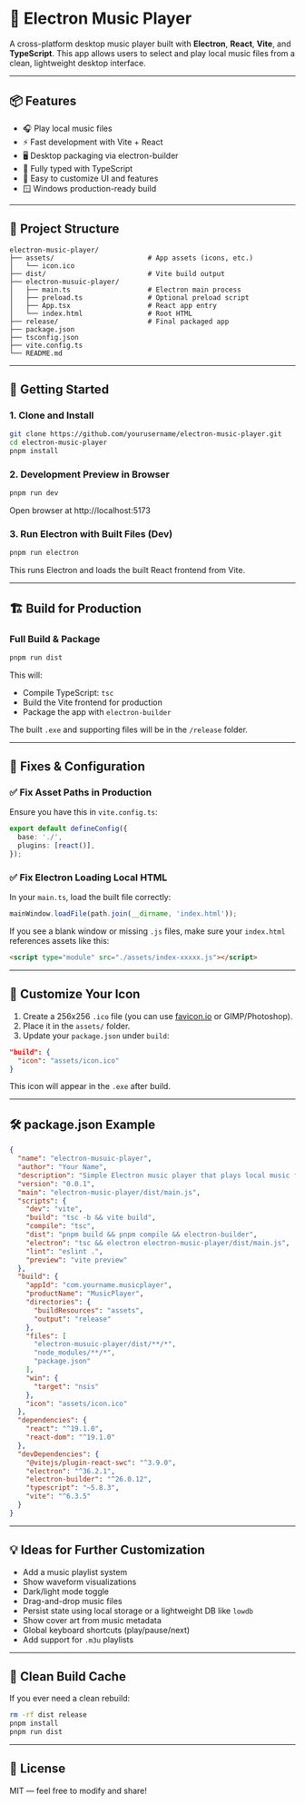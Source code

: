 # 🎵 Electron Music Player

A cross-platform desktop music player built with **Electron**, **React**, **Vite**, and **TypeScript**. This app allows users to select and play local music files from a clean, lightweight desktop interface.

---

## 📦 Features

- 🎧 Play local music files
- ⚡ Fast development with Vite + React
- 🖥️ Desktop packaging via electron-builder
- 🧩 Fully typed with TypeScript
- 🧱 Easy to customize UI and features
- 🪟 Windows production-ready build

---

## 📁 Project Structure

```
electron-music-player/
├── assets/                       # App assets (icons, etc.)
│   └── icon.ico
├── dist/                         # Vite build output
├── electron-musuic-player/
│   ├── main.ts                   # Electron main process
│   ├── preload.ts                # Optional preload script
│   ├── App.tsx                   # React app entry
│   └── index.html                # Root HTML
├── release/                      # Final packaged app
├── package.json
├── tsconfig.json
├── vite.config.ts
└── README.md
```

---

## 🚀 Getting Started

### 1. Clone and Install

```bash
git clone https://github.com/yourusername/electron-music-player.git
cd electron-music-player
pnpm install
```

### 2. Development Preview in Browser

```bash
pnpm run dev
```

Open browser at http://localhost:5173

### 3. Run Electron with Built Files (Dev)

```bash
pnpm run electron
```

This runs Electron and loads the built React frontend from Vite.

---

## 🏗️ Build for Production

### Full Build & Package

```bash
pnpm run dist
```

This will:
- Compile TypeScript: `tsc`
- Build the Vite frontend for production
- Package the app with `electron-builder`

The built `.exe` and supporting files will be in the `/release` folder.

---

## 🧰 Fixes & Configuration

### ✅ Fix Asset Paths in Production

Ensure you have this in `vite.config.ts`:

```ts
export default defineConfig({
  base: './',
  plugins: [react()],
});
```

### ✅ Fix Electron Loading Local HTML

In your `main.ts`, load the built file correctly:

```ts
mainWindow.loadFile(path.join(__dirname, 'index.html'));
```

If you see a blank window or missing `.js` files, make sure your `index.html` references assets like this:

```html
<script type="module" src="./assets/index-xxxxx.js"></script>
```

---

## 🎨 Customize Your Icon

1. Create a 256x256 `.ico` file (you can use [favicon.io](https://favicon.io) or GIMP/Photoshop).
2. Place it in the `assets/` folder.
3. Update your `package.json` under `build`:

```json
"build": {
  "icon": "assets/icon.ico"
}
```

This icon will appear in the `.exe` after build.

---

## 🛠️ package.json Example

```json
{
  "name": "electron-musuic-player",
  "author": "Your Name",
  "description": "Simple Electron music player that plays local music files",
  "version": "0.0.1",
  "main": "electron-music-player/dist/main.js",
  "scripts": {
    "dev": "vite",
    "build": "tsc -b && vite build",
    "compile": "tsc",
    "dist": "pnpm build && pnpm compile && electron-builder",
    "electron": "tsc && electron electron-music-player/dist/main.js",
    "lint": "eslint .",
    "preview": "vite preview"
  },
  "build": {
    "appId": "com.yourname.musicplayer",
    "productName": "MusicPlayer",
    "directories": {
      "buildResources": "assets",
      "output": "release"
    },
    "files": [
      "electron-musuic-player/dist/**/*",
      "node_modules/**/*",
      "package.json"
    ],
    "win": {
      "target": "nsis"
    },
    "icon": "assets/icon.ico"
  },
  "dependencies": {
    "react": "^19.1.0",
    "react-dom": "^19.1.0"
  },
  "devDependencies": {
    "@vitejs/plugin-react-swc": "^3.9.0",
    "electron": "^36.2.1",
    "electron-builder": "^26.0.12",
    "typescript": "~5.8.3",
    "vite": "^6.3.5"
  }
}
```

---

## 💡 Ideas for Further Customization

- Add a music playlist system
- Show waveform visualizations
- Dark/light mode toggle
- Drag-and-drop music files
- Persist state using local storage or a lightweight DB like `lowdb`
- Show cover art from music metadata
- Global keyboard shortcuts (play/pause/next)
- Add support for `.m3u` playlists

---

## 🧽 Clean Build Cache

If you ever need a clean rebuild:

```bash
rm -rf dist release
pnpm install
pnpm run dist
```

---

## 🧾 License

MIT — feel free to modify and share!
